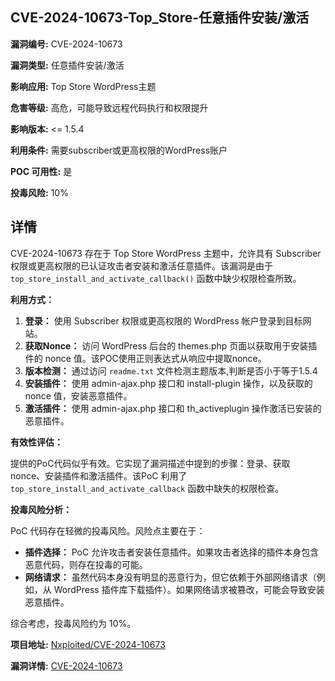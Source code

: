 ## CVE-2024-10673-Top_Store-任意插件安装/激活

**漏洞编号:** CVE-2024-10673

**漏洞类型:** 任意插件安装/激活

**影响应用:** Top Store WordPress主题

**危害等级:** 高危，可能导致远程代码执行和权限提升

**影响版本:** <= 1.5.4

**利用条件:** 需要subscriber或更高权限的WordPress账户

**POC 可用性:** 是

**投毒风险:** 10%

## 详情

CVE-2024-10673 存在于 Top Store WordPress 主题中，允许具有 Subscriber 权限或更高权限的已认证攻击者安装和激活任意插件。该漏洞是由于 `top_store_install_and_activate_callback()` 函数中缺少权限检查所致。 

**利用方式：**

1.  **登录：** 使用 Subscriber 权限或更高权限的 WordPress 帐户登录到目标网站。
2.  **获取Nonce：** 访问 WordPress 后台的 themes.php 页面以获取用于安装插件的 nonce 值。该POC使用正则表达式从响应中提取nonce。
3.  **版本检测：** 通过访问 `readme.txt` 文件检测主题版本,判断是否小于等于1.5.4
4.  **安装插件：** 使用 admin-ajax.php 接口和 install-plugin 操作，以及获取的 nonce 值，安装恶意插件。
5.  **激活插件：** 使用 admin-ajax.php 接口和 th_activeplugin 操作激活已安装的恶意插件。

**有效性评估：**

提供的PoC代码似乎有效。它实现了漏洞描述中提到的步骤：登录、获取 nonce、安装插件和激活插件。该PoC 利用了 `top_store_install_and_activate_callback` 函数中缺失的权限检查。

**投毒风险分析：**

PoC 代码存在轻微的投毒风险。风险点主要在于：

*   **插件选择：** PoC 允许攻击者安装任意插件。如果攻击者选择的插件本身包含恶意代码，则存在投毒的可能。
*   **网络请求：** 虽然代码本身没有明显的恶意行为，但它依赖于外部网络请求（例如，从 WordPress 插件库下载插件）。如果网络请求被篡改，可能会导致安装恶意插件。

综合考虑，投毒风险约为 10%。


**项目地址:** [Nxploited/CVE-2024-10673](https://github.com/Nxploited/CVE-2024-10673)

**漏洞详情:** [CVE-2024-10673](https://nvd.nist.gov/vuln/detail/CVE-2024-10673)